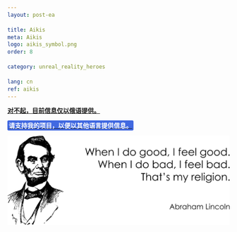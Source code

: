 ```yaml
---
layout: post-ea

title: Aikis
meta: Aikis
logo: aikis_symbol.png
order: 8

category: unreal_reality_heroes

lang: cn
ref: aikis
---
```


**<a href="https://lincolnvirus.com/projects/ru/comics/unreal_reality/heroes/aikis.html" target="_blank">对不起，目前信息仅以俄语提供。</a>**

**<a href="https://www.paypal.com/cgi-bin/webscr?cmd=_s-xclick&hosted_button_id=T3KLFW2TE8SJC&source=url" target="_blank"><span style="background-color:#4169E1; color:white; padding:3px; border-radius: 3px">请支持我的项目，以便以其他语言提供信息。</span></a>**

<a data-fancybox="gallery" href="/img/programming/Lincoln.png"><img src="/img/programming/Lincoln.png" alt=""></a>
